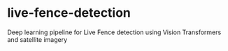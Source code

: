 # live-fence-detection
Deep learning pipeline for Live Fence detection using Vision Transformers and satellite imagery
